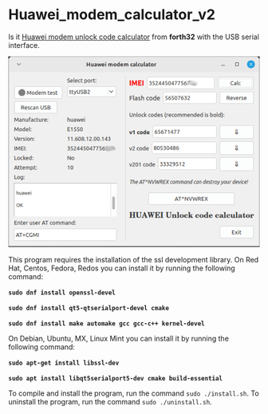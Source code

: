 # Huawei_modem_calculator_v2

Is it [Huawei modem unlock code calculator](https://github.com/forth32/huaweicalc) from **forth32** with the USB serial interface.

![Screenshot](https://github.com/bigbigmdm/Huawei_modem_calculator_v2/blob/main/img/huawei_calc_2.png)

This program requires the installation of the ssl development library.
On Red Hat, Centos, Fedora, Redos you can install it by running the following command:

**`sudo dnf install openssl-devel`**

**`sudo dnf install qt5-qtserialport-devel cmake `**

**`sudo dnf install make automake gcc gcc-c++ kernel-devel`**

On Debian, Ubuntu, MX, Linux Mint you can install it by running the following command:

**`sudo apt-get install libssl-dev`**

**`sudo apt install libqt5serialport5-dev cmake build-essential`**

To compile and install the program, run the command `sudo ./install.sh`.
To uninstall the program, run the command `sudo ./uninstall.sh`.
